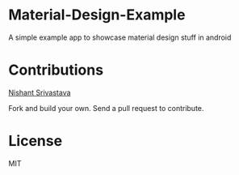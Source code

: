 # Material-Design-Example
A simple example app to showcase material design stuff in android

# Contributions
[Nishant Srivastava](https://google.com/+NishantSrivastava26)

Fork and build your own. Send a pull request to contribute.

# License
MIT
